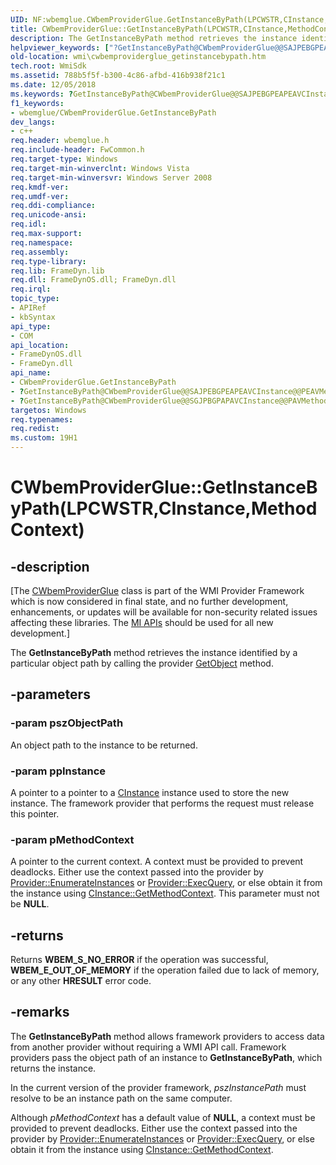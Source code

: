 ```yaml
---
UID: NF:wbemglue.CWbemProviderGlue.GetInstanceByPath(LPCWSTR,CInstance,MethodContext)
title: CWbemProviderGlue::GetInstanceByPath(LPCWSTR,CInstance,MethodContext) (wbemglue.h)
description: The GetInstanceByPath method retrieves the instance identified by a particular object path by calling the provider GetObject method.helpviewer_keywords: ["?GetInstanceByPath@CWbemProviderGlue@@SAJPEBGPEAPEAVCInstance@@PEAVMethodContext@@@Z","?GetInstanceByPath@CWbemProviderGlue@@SGJPBGPAPAVCInstance@@PAVMethodContext@@@Z","CWbemProviderGlue interface [Windows Management Instrumentation]","GetInstanceByPath method","CWbemProviderGlue.GetInstanceByPath","CWbemProviderGlue.GetInstanceByPath(LPCWSTR","CInstance","MethodContext)","CWbemProviderGlue::GetInstanceByPath","CWbemProviderGlue::GetInstanceByPath(LPCWSTR","CInstance","MethodContext)","GetInstanceByPath","GetInstanceByPath method [Windows Management Instrumentation]","GetInstanceByPath method [Windows Management Instrumentation]","CWbemProviderGlue interface","_hmm_cwbemproviderglue_getinstancebypath","wbemglue/CWbemProviderGlue::GetInstanceByPath","wmi.cwbemproviderglue_getinstancebypath"]
old-location: wmi\cwbemproviderglue_getinstancebypath.htm
tech.root: WmiSdk
ms.assetid: 788b5f5f-b300-4c86-afbd-416b938f21c1
ms.date: 12/05/2018
ms.keywords: ?GetInstanceByPath@CWbemProviderGlue@@SAJPEBGPEAPEAVCInstance@@PEAVMethodContext@@@Z, ?GetInstanceByPath@CWbemProviderGlue@@SGJPBGPAPAVCInstance@@PAVMethodContext@@@Z, CWbemProviderGlue interface [Windows Management Instrumentation],GetInstanceByPath method, CWbemProviderGlue.GetInstanceByPath, CWbemProviderGlue.GetInstanceByPath(LPCWSTR,CInstance,MethodContext), CWbemProviderGlue::GetInstanceByPath, CWbemProviderGlue::GetInstanceByPath(LPCWSTR,CInstance,MethodContext), GetInstanceByPath, GetInstanceByPath method [Windows Management Instrumentation], GetInstanceByPath method [Windows Management Instrumentation],CWbemProviderGlue interface, _hmm_cwbemproviderglue_getinstancebypath, wbemglue/CWbemProviderGlue::GetInstanceByPath, wmi.cwbemproviderglue_getinstancebypath
f1_keywords:
- wbemglue/CWbemProviderGlue.GetInstanceByPath
dev_langs:
- c++
req.header: wbemglue.h
req.include-header: FwCommon.h
req.target-type: Windows
req.target-min-winverclnt: Windows Vista
req.target-min-winversvr: Windows Server 2008
req.kmdf-ver: 
req.umdf-ver: 
req.ddi-compliance: 
req.unicode-ansi: 
req.idl: 
req.max-support: 
req.namespace: 
req.assembly: 
req.type-library: 
req.lib: FrameDyn.lib
req.dll: FrameDynOS.dll; FrameDyn.dll
req.irql: 
topic_type:
- APIRef
- kbSyntax
api_type:
- COM
api_location:
- FrameDynOS.dll
- FrameDyn.dll
api_name:
- CWbemProviderGlue.GetInstanceByPath
- ?GetInstanceByPath@CWbemProviderGlue@@SAJPEBGPEAPEAVCInstance@@PEAVMethodContext@@@Z
- ?GetInstanceByPath@CWbemProviderGlue@@SGJPBGPAPAVCInstance@@PAVMethodContext@@@Z
targetos: Windows
req.typenames: 
req.redist: 
ms.custom: 19H1
---
```


# CWbemProviderGlue::GetInstanceByPath(LPCWSTR,CInstance,MethodContext)


## -description


<p class="CCE_Message">[The <a href="https://docs.microsoft.com/windows/desktop/api/wbemglue/nl-wbemglue-cwbemproviderglue">CWbemProviderGlue</a> class 
    is part of the WMI Provider Framework which is now considered in final state, and no further development, 
    enhancements, or updates will be available for non-security related issues affecting these libraries. The 
    <a href="https://docs.microsoft.com/previous-versions/windows/desktop/wmi_v2/windows-management-infrastructure">MI APIs</a> should be used for all new 
    development.]

The <b>GetInstanceByPath</b> method 
    retrieves the instance identified by a particular object path by calling the provider 
    <a href="https://docs.microsoft.com/windows/desktop/api/provider/nf-provider-provider-getobject(cinstance_long_cframeworkquery_)">GetObject</a> method.


## -parameters




### -param pszObjectPath

An object path to the instance to be returned.


### -param ppInstance

A pointer to a pointer to a <a href="https://docs.microsoft.com/windows/desktop/api/instance/nl-instance-cinstance">CInstance</a> instance used to 
      store the new instance. The framework provider that performs the request must release this pointer.


### -param pMethodContext

A pointer to the current context. A context must be provided to prevent deadlocks. Either use the context 
      passed into the provider by 
      <a href="https://docs.microsoft.com/windows/desktop/api/provider/nf-provider-provider-enumerateinstances">Provider::EnumerateInstances</a> or 
      <a href="https://docs.microsoft.com/windows/desktop/api/provider/nf-provider-provider-execquery">Provider::ExecQuery</a>, or else obtain it from the 
      instance using <a href="https://docs.microsoft.com/windows/desktop/api/instance/nf-instance-cinstance-getmethodcontext">CInstance::GetMethodContext</a>. 
      This parameter must not be <b>NULL</b>.


## -returns



Returns <b>WBEM_S_NO_ERROR</b> if the operation was successful, 
       <b>WBEM_E_OUT_OF_MEMORY</b> if the operation failed due to lack of memory, or any other 
       <b>HRESULT</b> error code.




## -remarks



The <b>GetInstanceByPath</b> method 
    allows framework providers to access data from another provider without requiring a WMI API call. Framework 
    providers pass the object path of an instance to 
    <b>GetInstanceByPath</b>, which returns the 
    instance.

In the current version of the provider framework, <i>pszInstancePath</i> must resolve to be 
    an instance path on the same computer.

Although <i>pMethodContext</i> has a default value of <b>NULL</b>, a 
    context must be provided to prevent deadlocks. Either use the context passed into the provider by 
    <a href="https://docs.microsoft.com/windows/desktop/api/provider/nf-provider-provider-enumerateinstances">Provider::EnumerateInstances</a> or 
    <a href="https://docs.microsoft.com/windows/desktop/api/provider/nf-provider-provider-execquery">Provider::ExecQuery</a>, or else obtain it from the 
    instance using 
    <a href="https://docs.microsoft.com/windows/desktop/api/instance/nf-instance-cinstance-getmethodcontext">CInstance::GetMethodContext</a>.



